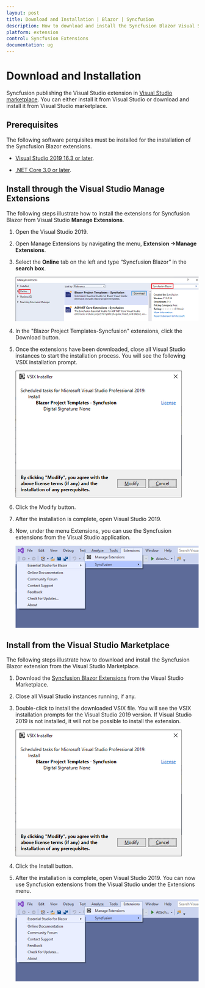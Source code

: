 ```yaml
---
layout: post
title: Download and Installation | Blazor | Syncfusion
description: How to download and install the Syncfusion Blazor Visual Studio Extensions from Visual Studio Market Place
platform: extension
control: Syncfusion Extensions
documentation: ug
---
```


# Download and Installation

Syncfusion publishing the Visual Studio extension in [Visual Studio marketplace](https://marketplace.visualstudio.com/search?term=syncfusion&target=VS&category=All%20categories&vsVersion=&sortBy=Relevance). You can either install it from Visual Studio or download and install it from Visual Studio marketplace.

## Prerequisites

The following software perquisites must be installed for the installation of the Syncfusion Blazor extensions.

* [Visual Studio 2019 16.3 or later](https://visualstudio.microsoft.com/downloads).

* [.NET Core 3.0 or later](https://dotnet.microsoft.com/download/dotnet-core).

## Install through the Visual Studio Manage Extensions

The following steps illustrate how to install the extensions for Syncfusion Blazor from Visual Studio **Manage Extensions**.

1. Open the Visual Studio 2019.

2. Open Manage Extensions by navigating the menu, **Extension ->Manage Extensions**.

3. Select the **Online** tab on the left and type “Syncfusion Blazor” in the **search box**.

   ![Online-Manage-Extension-window](images/OnlineExtension.png)

4. In the "Blazor Project Templates-Syncfusion" extensions, click the Download button.

5. Once the extensions have been downloaded, close all Visual Studio instances to start the installation process. You will see the following VSIX installation prompt.

     ![VSIX-Installation-Window](images/VSIXInstallation.png)

6. Click the Modify button.

7. After the installation is complete, open Visual Studio 2019.

8. Now, under the menu Extensions, you can use the Syncfusion extensions from the Visual Studio application.

     ![SyncfusionMenu](images/SyncfusionMenu.png)

## Install from the Visual Studio Marketplace

The following steps illustrate how to download and install the Syncfusion Blazor extension from the Visual Studio Marketplace.

1. Download the [Syncfusion Blazor Extensions](https://marketplace.visualstudio.com/items?itemName=SyncfusionInc.Blazor-Extension) from the Visual Studio Marketplace.

2. Close all Visual Studio instances running, if any.

3. Double-click to install the downloaded VSIX file. You will see the VSIX installation prompts for the Visual Studio 2019 version. If Visual Studio 2019 is not installed, it will not be possible to install the extension.

     ![VSIX-Installation-Window](images/VSIXInstallation.png)

4. Click the Install button.

5. After the installation is complete, open Visual Studio 2019. You can now use Syncfusion extensions from the Visual Studio under the Extensions menu.

     ![SyncfusionMenu](images/SyncfusionMenu.png)